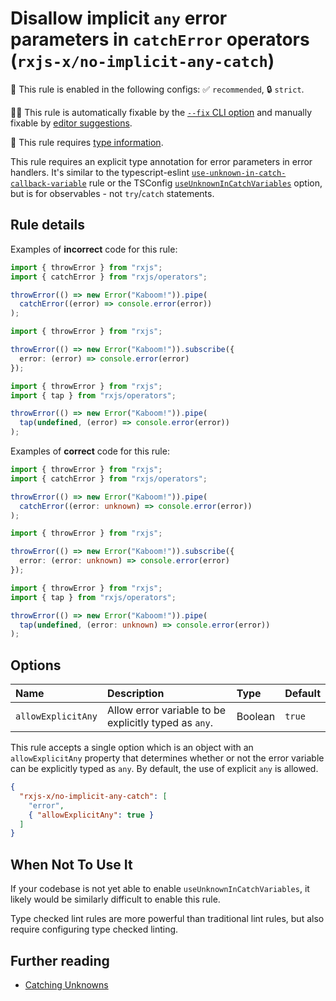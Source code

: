 # Disallow implicit `any` error parameters in `catchError` operators (`rxjs-x/no-implicit-any-catch`)

💼 This rule is enabled in the following configs: ✅ `recommended`, 🔒 `strict`.

🔧💡 This rule is automatically fixable by the [`--fix` CLI option](https://eslint.org/docs/latest/user-guide/command-line-interface#--fix) and manually fixable by [editor suggestions](https://eslint.org/docs/latest/use/core-concepts#rule-suggestions).

💭 This rule requires [type information](https://typescript-eslint.io/linting/typed-linting).

<!-- end auto-generated rule header -->

This rule requires an explicit type annotation for error parameters in error handlers.
It's similar to the typescript-eslint [`use-unknown-in-catch-callback-variable`](https://typescript-eslint.io/rules/use-unknown-in-catch-callback-variable/) rule
or the TSConfig [`useUnknownInCatchVariables`](https://www.typescriptlang.org/tsconfig/#useUnknownInCatchVariables) option,
but is for observables - not `try`/`catch` statements.

## Rule details

Examples of **incorrect** code for this rule:

```ts
import { throwError } from "rxjs";
import { catchError } from "rxjs/operators";

throwError(() => new Error("Kaboom!")).pipe(
  catchError((error) => console.error(error))
);
```

```ts
import { throwError } from "rxjs";

throwError(() => new Error("Kaboom!")).subscribe({
  error: (error) => console.error(error)
});
```

```ts
import { throwError } from "rxjs";
import { tap } from "rxjs/operators";

throwError(() => new Error("Kaboom!")).pipe(
  tap(undefined, (error) => console.error(error))
);
```

Examples of **correct** code for this rule:

```ts
import { throwError } from "rxjs";
import { catchError } from "rxjs/operators";

throwError(() => new Error("Kaboom!")).pipe(
  catchError((error: unknown) => console.error(error))
);
```

```ts
import { throwError } from "rxjs";

throwError(() => new Error("Kaboom!")).subscribe({
  error: (error: unknown) => console.error(error)
});
```

```ts
import { throwError } from "rxjs";
import { tap } from "rxjs/operators";

throwError(() => new Error("Kaboom!")).pipe(
  tap(undefined, (error: unknown) => console.error(error))
);
```

## Options

<!-- begin auto-generated rule options list -->

| Name               | Description                                           | Type    | Default |
| :----------------- | :---------------------------------------------------- | :------ | :------ |
| `allowExplicitAny` | Allow error variable to be explicitly typed as `any`. | Boolean | `true`  |

<!-- end auto-generated rule options list -->

This rule accepts a single option which is an object with an `allowExplicitAny` property that determines whether or not the error variable can be explicitly typed as `any`. By default, the use of explicit `any` is allowed.

```json
{
  "rxjs-x/no-implicit-any-catch": [
    "error",
    { "allowExplicitAny": true }
  ]
}
```

## When Not To Use It

If your codebase is not yet able to enable `useUnknownInCatchVariables`,
it likely would be similarly difficult to enable this rule.

Type checked lint rules are more powerful than traditional lint rules, but also require configuring type checked linting.

## Further reading

- [Catching Unknowns](https://ncjamieson.com/catching-unknowns/)
